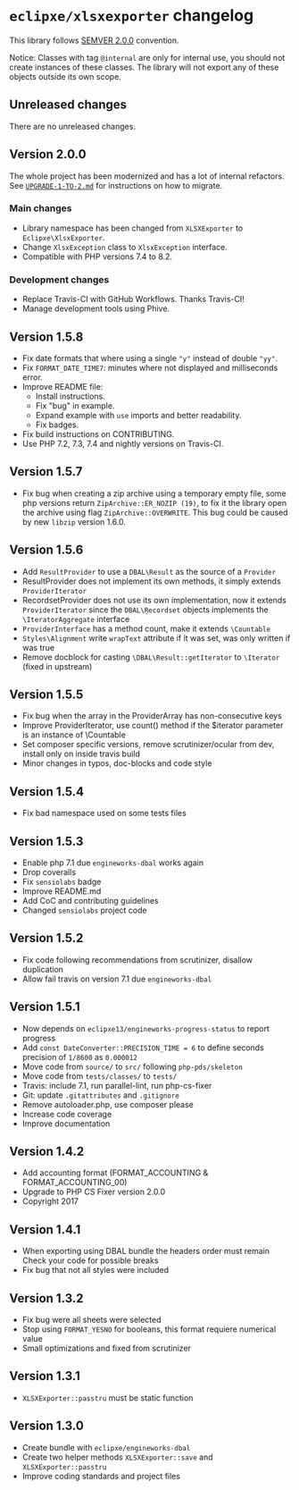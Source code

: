 # `eclipxe/xlsxexporter` changelog

This library follows [SEMVER 2.0.0](https://semver.org/spec/v2.0.0.html) convention.

Notice: Classes with tag `@internal` are only for internal use, you should not create instances of these
classes. The library will not export any of these objects outside its own scope.

## Unreleased changes

There are no unreleased changes.

## Version 2.0.0

The whole project has been modernized and has a lot of internal refactors.
See [`UPGRADE-1-TO-2.md`](UPGRADE-1-TO-2.md) for instructions on how to migrate.

### Main changes

- Library namespace has been changed from `XLSXExporter` to `Eclipxe\XlsxExporter`.
- Change `XlsxException` class to `XlsxException` interface.
- Compatible with PHP versions 7.4 to 8.2.

### Development changes

- Replace Travis-CI with GitHub Workflows. Thanks Travis-CI!
- Manage development tools using Phive.

## Version 1.5.8

- Fix date formats that where using a single `"y"` instead of double `"yy"`.
- Fix `FORMAT_DATE_TIME7`: minutes where not displayed and milliseconds error.
- Improve README file:
    - Install instructions.
    - Fix "bug" in example.
    - Expand example with `use` imports and better readability.
    - Fix badges.
- Fix build instructions on CONTRIBUTING.
- Use PHP 7.2, 7.3, 7.4 and nightly versions on Travis-CI.

## Version 1.5.7

- Fix bug when creating a zip archive using a temporary empty file, some php versions return
  `ZipArchive::ER_NOZIP (19)`, to fix it the library open the archive using flag `ZipArchive::OVERWRITE`.
  This bug could be caused by new `libzip` version 1.6.0.

## Version 1.5.6

- Add `ResultProvider` to use a `DBAL\Result` as the source of a `Provider`
- ResultProvider does not implement its own methods, it simply extends `ProviderIterator`
- RecordsetProvider does not use its own implementation, now it extends `ProviderIterator` 
  since the `DBAL\Ŗecordset` objects implements the `\IteratorAggregate` interface
- `ProviderInterface` has a method count, make it extends `\Countable`
- `Styles\Alignment` write `wrapText` attribute if it was set, was only written if was true
- Remove docblock for casting `\DBAL\Result::getIterator` to `\Iterator` (fixed in upstream)

## Version 1.5.5

- Fix bug when the array in the ProviderArray has non-consecutive keys
- Improve ProviderIterator, use count() method if the $iterator parameter is an instance of \Countable
- Set composer specific versions, remove scrutinizer/ocular from dev, install only on inside travis build
- Minor changes in typos, doc-blocks and code style

## Version 1.5.4

- Fix bad namespace used on some tests files

## Version 1.5.3

- Enable php 7.1 due `engineworks-dbal` works again
- Drop coveralls
- Fix `sensiolabs` badge
- Improve README.md
- Add CoC and contributing guidelines
- Changed `sensiolabs` project code

## Version 1.5.2

- Fix code following recommendations from scrutinizer, disallow duplication
- Allow fail travis on version 7.1 due `engineworks-dbal`

## Version 1.5.1

- Now depends on `eclipxe13/engineworks-progress-status` to report progress
- Add `const DateConverter::PRECISION_TIME = 6` to define seconds precision of `1/8600` as `0.000012`
- Move code from `source/` to `src/` following `php-pds/skeleton`
- Move code from `tests/classes/` to `tests/`
- Travis: include 7.1, run parallel-lint, run php-cs-fixer
- Git: update `.gitattributes` and `.gitignore`
- Remove autoloader.php, use composer please
- Increase code coverage
- Improve documentation

## Version 1.4.2

- Add accounting format (FORMAT_ACCOUNTING & FORMAT_ACCOUNTING_00)
- Upgrade to PHP CS Fixer version 2.0.0
- Copyright 2017

## Version 1.4.1

- When exporting using DBAL bundle the headers order must remain
  Check your code for possible breaks
- Fix bug that not all styles were included

## Version 1.3.2

- Fix bug were all sheets were selected
- Stop using `FORMAT_YESNO` for booleans, this format requiere numerical value
- Small optimizations and fixed from scrutinizer

## Version 1.3.1

- `XLSXExporter::passtru` must be static function

## Version 1.3.0

- Create bundle with `eclipxe/engineworks-dbal`
- Create two helper methods `XLSXExporter::save` and `XLSXExporter::passtru`
- Improve coding standards and project files
